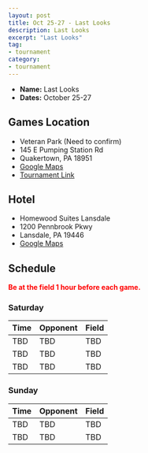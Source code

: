 ```yaml
---
layout: post
title: Oct 25-27 - Last Looks
description: Last Looks
excerpt: "Last Looks"
tag:
- tournament
category:
- tournament
---
```

* **Name:** Last Looks
* **Dates:** October 25-27

## Games Location
* Veteran Park (Need to confirm)
* 145 E Pumping Station Rd
* Quakertown, PA 18951
* [Google Maps](https://goo.gl/maps/5dY2CCFzDWK63s9S9)
* [Tournament Link](https://tntshowcase.com/)

## Hotel
* Homewood Suites Lansdale
* 1200 Pennbrook Pkwy
* Lansdale, PA 19446
* [Google Maps](https://goo.gl/maps/psMmtqo2SzJWJK2G8)
  
## Schedule
**<span style="color:red">Be at the field 1 hour before each game.</span>**

### Saturday

| Time | Opponent | Field |
|:---      |:---   |:---  |
| TBD      | TBD   |TBD   |
| TBD      | TBD   |TBD   |
| TBD      | TBD   |TBD   |

### Sunday

| Time | Opponent | Field |
|:---      |:---   |:---  |
| TBD      | TBD   |TBD   |
| TBD      | TBD   |TBD   |
